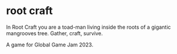 # root craft
In Root Craft you are a toad-man living inside the roots of a gigantic mangrooves tree. Gather, craft, survive.


A game for Global Game Jam 2023.